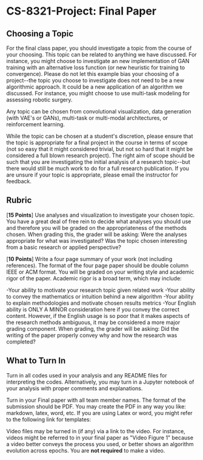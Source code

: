 # CS-8321-Project: Final Paper

## Choosing a Topic
For the final class paper, you should investigate a topic from the course of your choosing. This topic can be related to anything we have discussed. For instance, you might choose to investigate an new implementation of GAN training with an alternative loss function (or new heuristic for training to convergence). Please do not let this example bias your choosing of a project--the topic you choose to investigate does not need to be a new algorithmic approach. It could be a new application of an algorithm we discussed. For instance, you might choose to use multi-task modeling for assessing robotic surgery. 

Any topic can be chosen from convolutional visualization, data generation (with VAE's or GANs), multi-task or multi-modal architectures, or reinforcement learning. 

While the topic can be chosen at a student's discretion, please ensure that the topic is appropriate for a final project in the course in terms of scope (not so easy that it might considered trivial, but not so hard that it might be considered a full blown research project). The right aim of scope should be such that you are investigating the initial analysis of a research topic--but there would still be much work to do for a full research publication. If you are unsure if your topic is appropriate, please email the instructor for feedback.

## Rubric
[<strong>15 Points</strong>] Use analyses and visualization to investigate your chosen topic. You have a great deal of free rein to decide what analyses you should use and therefore you will be graded on the appropriateness of the methods chosen.  When grading this, the grader will be asking: Were the analyses appropriate for what was investigated? Was the topic chosen interesting from a basic research or applied perspective?

[<strong>10 Points</strong>] Write a four page summary of your work (not including references). The format of the four page paper should be double column IEEE or ACM format. You will be graded on your writing style and academic rigor of the paper. Academic rigor is a broad term, which may include:

-Your ability to motivate your research topic given related work 
-Your ability to convey the mathematics or intuition behind a new algorithm
-Your ability to explain methodologies and motivate chosen results metrics
-Your English ability is ONLY A MINOR consideration here if you convey the correct content. However, if the English usage is so poor that it makes aspects of the research methods ambiguous, it may be considered a more major grading component. 
When grading, the grader will be asking: Did the writing of the paper properly convey why and how the research was completed? 

## What to Turn In
Turn in all codes used in your analysis and any README files for interpreting the codes. Alternatively, you may turn in a Jupyter notebook of your analysis with proper comments and explanations.

Turn in your Final paper with all team member names. The format of the submission should be PDF. You may create the PDF in any way you like: markdown, latex, word, etc. If you are using Latex or word, you might refer to the following link for templates: 

Video files may be turned in (if any) via a link to the video. For instance, videos might be referred to in your final paper as "Video Figure 1" because a video better conveys the process you used, or better shows an algorithm evolution across epochs. You are <strong>not required</strong> to make a video. 